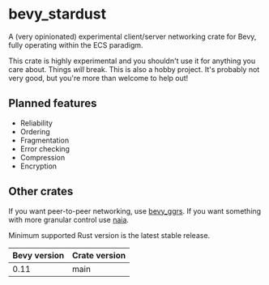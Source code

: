 # bevy_stardust
A (very opinionated) experimental client/server networking crate for Bevy, fully operating within the ECS paradigm.

This crate is highly experimental and you shouldn't use it for anything you care about. Things *will* break.
This is also a hobby project. It's probably not very good, but you're more than welcome to help out!

## Planned features
- Reliability
- Ordering
- Fragmentation
- Error checking
- Compression
- Encryption

## Other crates

If you want peer-to-peer networking, use [bevy_ggrs](https://github.com/gschup/bevy_ggrs). If you want something with more granular control use [naia](https://github.com/naia-lib/naia).

Minimum supported Rust version is the latest stable release.

| Bevy version | Crate version |
| ------------ | ------------- |
| 0.11         | main          |
